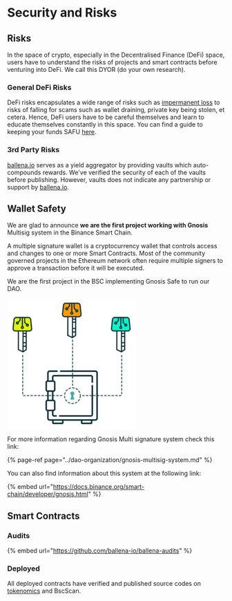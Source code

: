 # Security and Risks

## Risks

In the space of crypto, especially in the Decentralised Finance \(DeFi\) space, users have to understand the risks of projects and smart contracts before venturing into DeFi. We call this DYOR \(do your own research\).



### General DeFi Risks

DeFi risks encapsulates a wide range of risks such as [impermanent loss](https://www.bsc.news/post/cryptonomics-what-is-impermanent-loss) to risks of falling for scams such as wallet draining, private key being stolen, et cetera. Hence, DeFi users have to be careful themselves and learn to educate themselves constantly in this space. You can find a guide to keeping your funds SAFU [here](https://letmeape.medium.com/how-to-keep-your-funds-safe-metamask-guide-816773968310).



### 3rd Party Risks

[ballena.io](https://ballena.io/) serves as a yield aggregator by providing vaults which auto-compounds rewards. We've verified the security of each of the vaults before publishing. However, vaults does not indicate any partnership or support by [ballena.io](https://ballena.io/).

## Wallet Safety

We are glad to announce **we are the first project working with Gnosis** Multisig system in the Binance Smart Chain. 

A multiple signature wallet is a cryptocurrency wallet that controls access and changes to one or more Smart Contracts. Most of the community governed projects in the Ethereum network often require multiple signers to approve a transaction before it will be executed. 

We are the first project in the BSC implementing Gnosis Safe to run our DAO. 



![](../.gitbook/assets/image.png)



For more information regarding Gnosis Multi signature system check this link:

{% page-ref page="../dao-organization/gnosis-multisig-system.md" %}

You can also find information about this system at the following link:

{% embed url="https://docs.binance.org/smart-chain/developer/gnosis.html" %}

## Smart Contracts

### Audits

{% embed url="https://github.com/ballena-io/ballena-audits" %}



### Deployed

All deployed contracts have verified and published source codes on [tokenomics](tokenomics.md) and BscScan.





